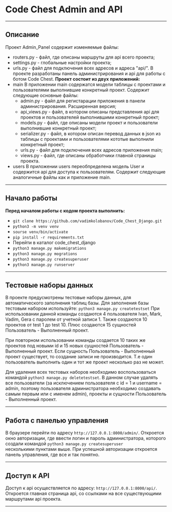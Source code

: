 # Code Chest Admin and API
___
## **Описание**

Проект Admin_Panel содержит изменяемые файлы:
- routers.py - файл, где описаны маршруты для api всего проекта;
- settings.py - глобальные настройки проекта;
- urls.py - файл для подключения всех адресов и адреса "api/".
В проекте разработаны панель администрирования и api для работы с ботом Code Chest. 
  **Проект состоит из двух приложений:**
- main
  В приложении main содержатся модели таблицы с проектами и пользователями выполнившие конкретный проект.
  Содержит следующие основные файлы:
    - admin.py - файл для регистарации приложения в панели администрирования. Расширенная версия;
    - api_views.py - файл, в котором описаны представления api для проектов и пользователей выполнившими конкретный проект;
    - models.py - файл, где описаны модели проект и пользователи выполнившие конкретный проект;
    - serializer.py - файл, в котором описан перевод данных в json из таблицы с проектами и пользователями кототые выполнили конкретный проект;
    - urls.py - файл для подключения всех адресов приложения main;
    - views.py - файл, где описаны обработчики главной страницы проекта.
- users
  В приложении users переобпределена модель User и содержится api для доступа к пользователям.
  Содержит следующие аналогичные файлы как и приложение main.
  
___
## **Начало работы**

**Перед началом работы с кодом проекта выполнить:**

- ``` git clone https://github.com/vadimkolobanov/Code_Chest_Django.git ```
- ``` python3 -m venv venv ```
- ``` sourse venv/bin/activate ```
- ``` pip install -r requirements.txt ```
- Перейти в каталог code_chest_django
- ``` python3 manage.py makemigrations ```
- ``` python3 manage.py mogrations ```
- ``` python3 manage.py createsuperuser ```
- ``` python3 manage.py runserver ```
___

## **Тестовые наборы данных**
В проекте предусмотрены тестовые наборы данных, для автоматического заполнения таблиц базы.
Для заполнения базы тестовым набором используйте:
``` python3 manage.py createtestset ```
При использовании данной команды создаются 4 пользователя Ivan, Mark, Vadim, Gera с паролем от учетной записи 1.
Также создаются 10 проектов от test 1 до test 10. Плюс создаются 15 сущностей Пользователь - Выполненный проект.

При повторном использовании команды создается 10 таких же проектов под новыми id и 15 новых сущностей Пользователь - Выполненный проект.
Если сущность Пользователь - Выполненный проект существует, то создание записи не производится. Т.е один пользователь выполнить
один и тот же проект несколько раз не может.

Для удаления всех тестовых наборов необходимо воспользоваться командой ``` python3 manage.py deletetestset ```.
В данном случае удалять все пользователи (за исключением пользователя с id = 1 и username = admin, поэтому пользователя администратора 
необходимо создавать самым первым или с именем admin), проекты и сущности Пользователь - Выполненный проект.
___

## **Работа с панелью управления**

В браузере перейти по адресу ```http://127.0.0.1:8000/admin/```.
Откроется окно авторизации, где ввести логин и пароль администратора, которого создали командой ```python3 manage.py createsuperuser```  
несколькими пунктами выше.
При успешной авторизации откроется панель управления, где все и так понятно.
___

## **Доступ к API**
Доступ к api осуществляется по адресу: ```http://127.0.0.1:8000/api/```.
Откроется главная страница api, со ссылками на все существующими 
маршрутами api проекта.

___
